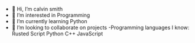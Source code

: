 - 👋 Hi, I’m calvin smith
- 👀 I’m interested in Programming
- 🌱 I’m currently learning Python
- 💞️ I’m looking to collaborate on projects
-Programming languages I know:
Rusted Script
Python
C++
JavaScript

